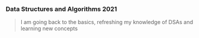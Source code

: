 ### Data Structures and Algorithms 2021

> I am going back to the basics, refreshing my knowledge of DSAs and learning new concepts
